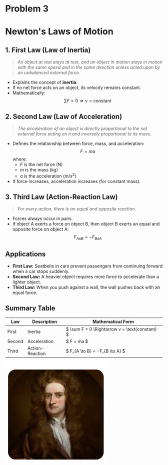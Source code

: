 # Problem 3

# Newton's Laws of Motion

## 1. First Law (Law of Inertia)
> *An object at rest stays at rest, and an object in motion stays in motion with the same speed and in the same direction unless acted upon by an unbalanced external force.*

- Explains the concept of **inertia**.
- If no net force acts on an object, its velocity remains constant.
- Mathematically:
  $$
  \sum F = 0 \Rightarrow v = \text{constant}
  $$

## 2. Second Law (Law of Acceleration)
> *The acceleration of an object is directly proportional to the net external force acting on it and inversely proportional to its mass.*

- Defines the relationship between force, mass, and acceleration:
  $$
  F = ma
  $$
  where:
  - $F$ is the net force (N)
  - $m$ is the mass (kg)
  - $a$ is the acceleration ($m/s^2$)
- If force increases, acceleration increases (for constant mass).

## 3. Third Law (Action-Reaction Law)
> *For every action, there is an equal and opposite reaction.*

- Forces always occur in pairs.
- If object A exerts a force on object B, then object B exerts an equal and opposite force on object A:
  $$
  F_{A 	o B} = -F_{B 	o A}
  $$

## Applications
- **First Law:** Seatbelts in cars prevent passengers from continuing forward when a car stops suddenly.
- **Second Law:** A heavier object requires more force to accelerate than a lighter object.
- **Third Law:** When you push against a wall, the wall pushes back with an equal force.

## Summary Table
| Law | Description | Mathematical Form |
|------|-----------------|----------------|
| First | Inertia | $ \sum F = 0 \Rightarrow v = \text{constant} $ |
| Second | Acceleration | $ F = ma $ |
| Third | Action-Reaction | $ F_{A \to B} = -F_{B \to A} $ |

![alt text](image.png)
